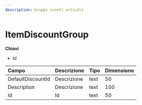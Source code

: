 ```yaml
---
description: Gruppi sconti articoli
---
```


# ItemDiscountGroup

**Chiavi**

* _Id_

| Campo | Descrizione | Tipo | Dimensione |
| :--- | :--- | :--- | :--- |
| DefaultDiscountId | Descrizione | text | 50 |
| Description | Descrizione | text | 100 |
| Id | Id | text | 50 |


